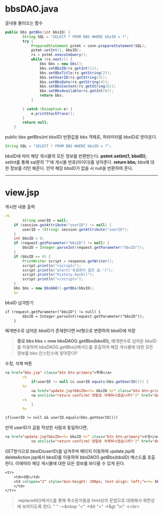 # bbsDAO.java
글내용 불러오는 함수

```java
public bbs getBbs(int bbsID) {
		String SQL = "SELECT * FROM BBS WHERE bbsID = ?";
		try { 
			PreparedStatement pstmt = conn.prepareStatement(SQL);
			pstmt.setInt(1, bbsID);
			rs = pstmt.executeQuery();
			while (rs.next()) {
				bbs bbs = new bbs();
				bbs.setBbsID(rs.getInt(1));
				bbs.setBbsTitle(rs.getString(2));
				bbs.setUserID(rs.getString(3));
				bbs.setBbsDate(rs.getString(4));
				bbs.setBbsContent(rs.getString(5));
				bbs.setBbsAvailable(rs.getInt(6));
				return bbs;
			}
			
		} catch (Exception e) {
			e.printStackTrace();
		}
		return null;
	}
```

public bbs getBbs(int bbsID)
반환값을 bbs 객체로, 파라미터를 bbsID로 받아온다.

```java
String SQL = "SELECT * FROM BBS WHERE bbsID = ?";
```
bbsID에 따라 해당 게시물의 모든 정보를 반환받는다.
**pstmt.setInt(1, bbsID);**
setInt를 통해 sql문의 '?'에 게시물 번호(아이디)를 넣어준다.
**return bbs;**
bbs에 대한 정보를 리턴 해준다. 만약 해당 bbsID가 없을 시 null을 반환하여 준다.

---
# view.jsp
게시판 내용 출력

```jsp
<%
		String userID = null;
	if (session.getAttribute("userID") != null) {
		userID = (String) session.getAttribute("userID");
	}
	int bbsID = 0;
	if (request.getParameter("bbsID") != null) {
		bbsID = Integer.parseInt(request.getParameter("bbsID"));
	}
	if (bbsID == 0) {
		PrintWriter script = response.getWriter();
		script.println("<script>");
		script.println("alert('유효하지 않은 글.')");
		script.println("history.back()");
		script.println("</script>");
	}
	bbs bbs = new bbsDAO().getBbs(bbsID);
	%>
```

bbsID 넘겨받기
```jsp
if (request.getParameter("bbsID") != null) {
		bbsID = Integer.parseInt(request.getParameter("bbsID"));
	}
```
매개변수로 넘어온 bbsID가 존재한다면 int형으로 변환하여 bbsID에 저장

>**중요**
**bbs bbs = new bbsDAO().getBbs(bbsID);**
매개변수로 넘어온 bbsID를 이용하여 bbsDAO().getBbs()메서드를 호출하여 해당 게시물에 대한 모든 정보를 bbs 인스턴스에 넣어준다!!


수정, 삭제 버튼
```jsp
<a href="bbs.jsp" class="btn btn-primary">목록</a>
		<%
			if(userID != null && userID.equals(bbs.getUserID())) {
		%>
			<a href="update.jsp?bbsID=<%= bbsID %>" class="btn btn-primary">수정</a>
			<a onclick="return confirm('정말로 삭제하시겠습니까?')" href="deleteAction.jsp?bbsID=<%= bbsID %>" class="btn btn-primary">삭제</a>
		<%
			}
		%>
```
```jsp
if(userID != null && userID.equals(bbs.getUserID())) 
```
만약 userID가 글을 작성한 사람과 동일하다면,
```jsp
<a href="update.jsp?bbsID=<%= bbsID %>" class="btn btn-primary">수정</a>
			<a onclick="return confirm('정말로 삭제하시겠습니까?')" href="deleteAction.jsp?bbsID=<%= bbsID %>" class="btn btn-primary">삭제</a>
```
GET방식으로 bbsID(userID)를 넘겨주며 페이지 이동하여 update.jsp와 deleteAction.jsp에서 bbsID를 이용하여 bbsDAO().getBbs(bbsID) 메스드를 호출한다.
이에따라 해당 게시물에 대한 모든 정보를 바다올 수 있게 된다.

```jsp
<tr>
	<td>내용</td>
	<td colspan="2" style="min-height: 200px; text-align: left;"><%= bbs.getBbsContent().replaceAll(" ","&nbsp;").replaceAll("<","&lt;").replaceAll(">","&gt;").replaceAll("\n","<br>;")%>
    </td>
</tr>
```
>.replaceAll()메서드를 통해 특수문자들을 html상의 문법으로 대체해서 화면상에 보여지도록 한다.
" " ->&nbsp
"<" ->&lt
">" ->&gt
"\n" -><br&gt;
